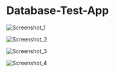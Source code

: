 # Database-Test-App


![Screenshot_1](https://user-images.githubusercontent.com/87443891/220771054-074f9f85-66fa-423b-9d20-57d79c3b19a1.jpg)



![Screenshot_2](https://user-images.githubusercontent.com/87443891/220771056-ae1566bc-541b-4762-8f2a-2a999913664b.jpg)



![Screenshot_3](https://user-images.githubusercontent.com/87443891/220771057-68524ab2-a3d5-4fad-959b-e25c43132c11.jpg)



![Screenshot_4](https://user-images.githubusercontent.com/87443891/220771060-ce1937a0-0f08-467b-a440-23eeed644ffb.jpg)



